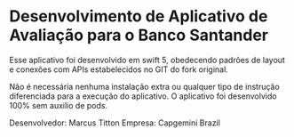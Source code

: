 # Desenvolvimento de Aplicativo de Avaliação para o Banco Santander

Esse aplicativo foi desenvolvido em swift 5, obedecendo padrões de layout e conexões com APIs estabelecidos no GIT do fork original.

Não é necessária nenhuma instalação extra ou qualquer tipo de instrução diferenciada para a execução do aplicativo. O aplicativo foi desenvolvido 100% sem auxilio de pods.

Desenvolvedor: Marcus Titton
Empresa: Capgemini Brazil

